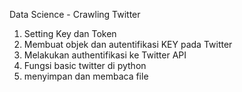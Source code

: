 Data Science - Crawling Twitter

1. Setting Key dan Token
2. Membuat objek dan autentifikasi KEY pada Twitter
3. Melakukan authentifikasi ke Twitter API
4. Fungsi basic twitter di python
5. menyimpan dan membaca file 
